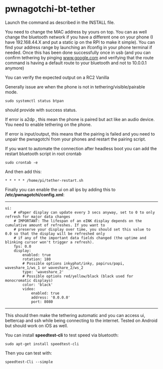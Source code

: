 # pwnagotchi-bt-tether

Launch the command as described in the INSTALL file.

You need to change the MAC address by yours on top. 
You can as well change the bluetooth network if you have a different one on your phone (I have 192.168.44.X and put a static ip on the RPI to make it simple). 
You can find your address range by launching an ifconfig in your phone terminal if needed.
Once this has been done successfully once in usb (and you can confirm tethering by pinging www.google.com and verifying that the route command is having a default route to your bluetooth and not to 10.0.0.1 anymore)

You can verify the expected output on a RC2 Vanilla

Generally issue are when the phone is not in tethering/visible/pairable mode.

```sudo systemctl status btpan``` 

should provide with success status.

If error is a2dp , this mean the phone is paired but act like an audio device. You need to enable tethering on the phone.

If error is input/output, this means that the pairing is failed and you need to unpair the pwnagotchi from your phones and restart the pairing script.

If you want to automate the connection after headless boot you can add the restart bluetooth script in root crontab

```sudo crontab -e```

And then add this:

```* * * * * /home/pi/tether-restart.sh```

Finally you can enable the ui on all ips by adding this to **/etc/pwnagotchi/config.xml**:

---

```# ui configuration
ui:
    # ePaper display can update every 3 secs anyway, set to 0 to only refresh for major data changes
    # IMPORTANT: The lifespan of an eINK display depends on the cumulative amount of refreshes. If you want to
    # preserve your display over time, you should set this value to 0.0 so that the display will be refreshed only
    # if any of the important data fields changed (the uptime and blinking cursor won't trigger a refresh).
    fps: 0.0
    display:
        enabled: true
        rotation: 180
        # Possible options inkyphat/inky, papirus/papi, waveshare_1/ws_1 or waveshare_2/ws_2
        type: 'waveshare_2'
        # Possible options red/yellow/black (black used for monocromatic displays)
        color: 'black'
        video:
            enabled: true
            address: '0.0.0.0'
            port: 8080
```
---


This should then make the tethering automatic and you can access ui, bettercap and ssh while being connecting to the internet.
Tested on Android but should work on iOS as well.

You can install **speedtest-cli** to test speed via bluetooth:


```sudo apt-get install speedtest-cli```

Then you can test with:

```speedtest-Cli --simple```
